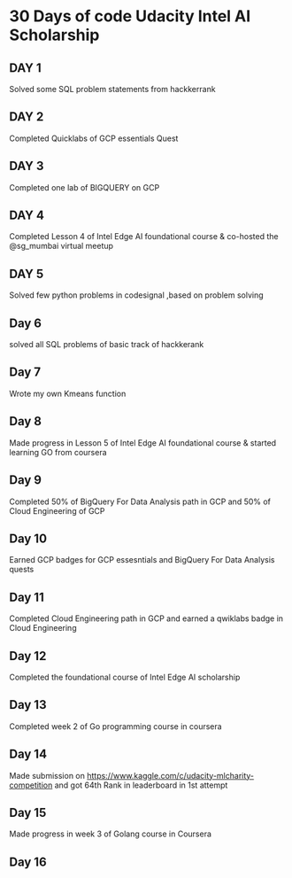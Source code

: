 # 30 Days of code Udacity Intel AI Scholarship

## DAY 1 
Solved some SQL problem statements from hackkerrank 

## DAY 2

Completed Quicklabs of GCP essentials Quest

## DAY 3

Completed one lab of BIGQUERY on GCP

## DAY 4
Completed Lesson 4 of Intel Edge AI foundational course & co-hosted the @sg_mumbai virtual meetup

## DAY 5
Solved few python problems in codesignal ,based on problem solving

## Day 6
solved all SQL problems of basic track of hackkerank

## Day 7
Wrote my own Kmeans function

## Day 8
Made progress in Lesson 5 of Intel Edge AI foundational course & started learning GO from coursera

## Day 9
Completed 50% of BigQuery For Data Analysis path in GCP and 50% of Cloud Engineering  of GCP

## Day 10
Earned GCP badges for GCP essesntials and BigQuery For Data Analysis quests

## Day 11
Completed Cloud Engineering path in GCP and earned a qwiklabs badge in Cloud Engineering

## Day 12
Completed the foundational course of Intel Edge AI scholarship

## Day 13
Completed week 2 of Go programming course in coursera

## Day 14
Made submission on https://www.kaggle.com/c/udacity-mlcharity-competition and got 64th Rank in leaderboard in 1st attempt

## Day 15
Made progress in week 3 of Golang course in Coursera

## Day 16
